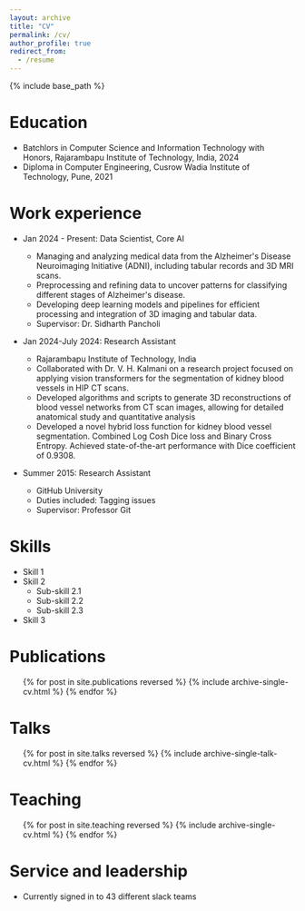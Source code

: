 ```yaml
---
layout: archive
title: "CV"
permalink: /cv/
author_profile: true
redirect_from:
  - /resume
---
```


{% include base_path %}

Education
======
* Batchlors in Computer Science and Information Technology with Honors, Rajarambapu Institute of Technology, India, 2024
* Diploma in Computer Engineering, Cusrow Wadia Institute of Technology, Pune, 2021

Work experience
======
* Jan 2024 - Present: Data Scientist, Core AI
  * Managing and analyzing medical data from the Alzheimer's Disease Neuroimaging Initiative (ADNI), including tabular records and 3D MRI scans.
  * Preprocessing and refining data to uncover patterns for classifying different stages of Alzheimer's disease.
  * Developing deep learning models and pipelines for efficient processing and integration of 3D imaging and tabular data. 
  * Supervisor: Dr. Sidharth Pancholi

* Jan 2024-July 2024: Research Assistant 
  * Rajarambapu Institute of Technology, India
  * Collaborated with Dr. V. H. Kalmani on a research project focused on applying vision transformers for the segmentation
of kidney blood vessels in HIP CT scans.
  * Developed algorithms and scripts to generate 3D reconstructions of blood vessel networks from CT scan images, allowing
for detailed anatomical study and quantitative analysis
  * Developed a novel hybrid loss function for kidney blood vessel segmentation. Combined Log Cosh Dice loss and Binary
    Cross Entropy. Achieved state-of-the-art performance with Dice coefficient of 0.9308.

* Summer 2015: Research Assistant
  * GitHub University
  * Duties included: Tagging issues
  * Supervisor: Professor Git
  
Skills
======
* Skill 1
* Skill 2
  * Sub-skill 2.1
  * Sub-skill 2.2
  * Sub-skill 2.3
* Skill 3

Publications
======
  <ul>{% for post in site.publications reversed %}
    {% include archive-single-cv.html %}
  {% endfor %}</ul>
  
Talks
======
  <ul>{% for post in site.talks reversed %}
    {% include archive-single-talk-cv.html  %}
  {% endfor %}</ul>
  
Teaching
======
  <ul>{% for post in site.teaching reversed %}
    {% include archive-single-cv.html %}
  {% endfor %}</ul>
  
Service and leadership
======
* Currently signed in to 43 different slack teams

